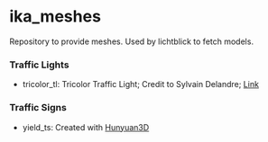 # ika_meshes
Repository to provide meshes. Used by lichtblick to fetch models.

### Traffic Lights
- tricolor_tl: Tricolor Traffic Light; Credit to Sylvain Delandre; [Link](https://sketchfab.com/3d-models/tricolor-traffic-light-c87055a9259c4325999be5b44b189c44)

### Traffic Signs
- yield_ts: Created with [Hunyuan3D](https://github.com/Tencent-Hunyuan/Hunyuan3D-2)
